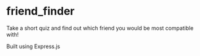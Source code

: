 # friend_finder
Take a short quiz and find out which friend you would be most compatible with! 

Built using Express.js
